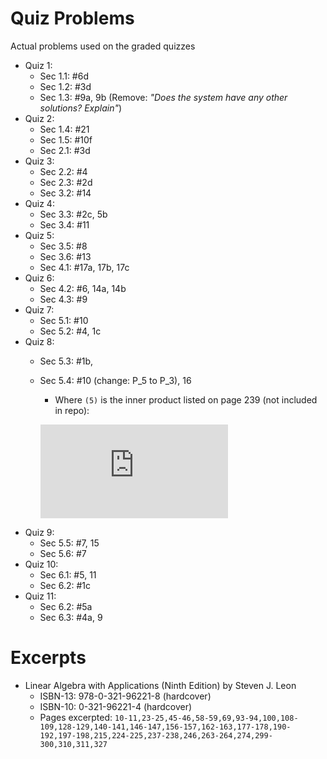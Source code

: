 Quiz Problems
=============

Actual problems used on the graded quizzes

- Quiz 1:
    - Sec 1.1: #6d
    - Sec 1.2: #3d
    - Sec 1.3: #9a, 9b (Remove: _"Does the system have any other solutions? Explain"_)
- Quiz 2:
    - Sec 1.4: #21
    - Sec 1.5: #10f
    - Sec 2.1: #3d
- Quiz 3:
    - Sec 2.2: #4
    - Sec 2.3: #2d
    - Sec 3.2: #14
- Quiz 4:
    - Sec 3.3: #2c, 5b
    - Sec 3.4: #11 
- Quiz 5:
    - Sec 3.5: #8
    - Sec 3.6: #13
    - Sec 4.1: #17a, 17b, 17c
- Quiz 6:
    - Sec 4.2: #6, 14a, 14b
    - Sec 4.3: #9
- Quiz 7:
    - Sec 5.1: #10
    - Sec 5.2: #4, 1c
- Quiz 8:
    - Sec 5.3: #1b, 
    - Sec 5.4: #10 (change: P_5 to P_3), 16
        - Where `(5)` is the inner product listed on page 239 (not included in repo):
        
        ![\left \langle p,q \right \rangle = \sum_{i=1}^{n} p(x_i)q(x_i)](https://latex.codecogs.com/svg.latex?%5Cleft%20%5Clangle%20p%2Cq%20%5Cright%20%5Crangle%20%3D%20%5Csum_%7Bi%3D1%7D%5E%7Bn%7D%20p%28x_i%29q%28x_i%29)
- Quiz 9:
    - Sec 5.5: #7, 15
    - Sec 5.6: #7
- Quiz 10:
    - Sec 6.1: #5, 11
    - Sec 6.2: #1c
- Quiz 11: 
    - Sec 6.2: #5a
    - Sec 6.3: #4a, 9

# Excerpts
- Linear Algebra with Applications (Ninth Edition) by Steven J. Leon
    - ISBN-13: 978-0-321-96221-8 (hardcover)
    - ISBN-10: 0-321-96221-4 (hardcover)
    - Pages excerpted: `10-11,23-25,45-46,58-59,69,93-94,100,108-109,128-129,140-141,146-147,156-157,162-163,177-178,190-192,197-198,215,224-225,237-238,246,263-264,274,299-300,310,311,327`
